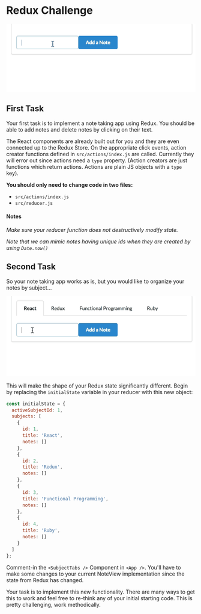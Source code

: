 # Redux Challenge

![starter code](redux-example-starter.gif)

## First Task

Your first task is to implement a note taking app using Redux. You should be able to add notes and delete notes by clicking on their text.  

The React components are already built out for you and they are even connected up to the Redux Store.  On the appropriate click events, action creator functions defined in `src/actions/index.js` are called. Currently they will error out since actions need a `type` property. (Action creators are just functions which return actions. Actions are plain JS objects with a `type` key).

**You should only need to change code in two files:**
* `src/actions/index.js`  
* `src/reducer.js`

#### Notes

_Make sure your reducer function does not destructively modify state._

_Note that we can  mimic notes having unique ids when they are created by using `Date.now()`_

## Second Task

So your note taking app works as is, but you would like to organize your notes by subject...

![challenge](redux-notes-challenge.gif)


This will make the shape of your Redux state significantly different. Begin by replacing the `initialState` variable in your reducer with this new object:

```js
const initialState = {
  activeSubjectId: 1,
  subjects: [
    {
      id: 1,
      title: 'React',
      notes: []
    },
    {
      id: 2,
      title: 'Redux',
      notes: []
    },
    {
      id: 3,
      title: 'Functional Programming',
      notes: []
    },
    {
      id: 4,
      title: 'Ruby',
      notes: []
    }
  ]
};
```

Comment-in the `<SubjectTabs />` Component in `<App />`. You'll have to make some changes to your current NoteView implementation since the state from Redux has changed.

Your task is to implement this new functionality. There are many ways to get this to work and feel free to re-think any of your initial starting code. This is pretty challenging, work methodically.
